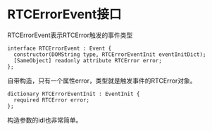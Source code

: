 # RTCErrorEvent接口

RTCErrorEvent表示RTCError触发的事件类型

    interface RTCErrorEvent : Event {
      constructor(DOMString type, RTCErrorEventInit eventInitDict);
      [SameObject] readonly attribute RTCError error;
    };

自带构造，只有一个属性error，类型就是触发事件的RTCError对象。

    dictionary RTCErrorEventInit : EventInit {
      required RTCError error;
    };

构造参数的idl也非常简单。
